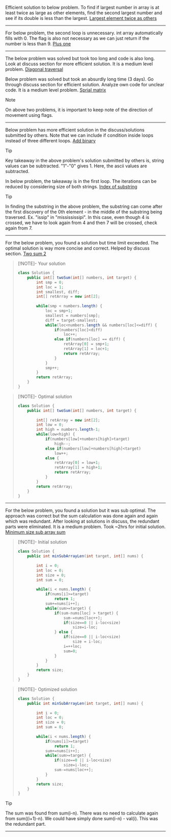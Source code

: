 
Efficient solution to below problem. To find if largest number in array is at least twice as large as other elements, find the second largest number and see if its double is less than the largest.
[Largest element twice as others](https://leetcode.com/explore/learn/card/array-and-string/201/introduction-to-array/1147/)

---
For below problem, the second loop is unnecessary. int array automatically fills with 0. The flag is also not necessary as we can just return if the number is less than 9.
[Plus one](https://leetcode.com/explore/learn/card/array-and-string/201/introduction-to-array/1148/)

---
The below problem was solved but took too long and code is also long. Look at discuss section for more efficient solution. It is a medium level problem.
[Diagonal traversal](https://leetcode.com/explore/learn/card/array-and-string/202/introduction-to-2d-array/1167/)

Below problem was solved but took an absurdly long time (3 days). Go through discuss section for efficient solution. Analyze own code for unclear code. It is a medium level problem.
[Sprial matrix](https://leetcode.com/explore/learn/card/array-and-string/202/introduction-to-2d-array/1168/)

>[!note]
>On above two problems, it is important to keep note of the direction of movement using flags.

---
Below problem has more efficient solution in the discuss/solutions submitted by others. Note that we can include if condition inside loops instead of three different loops.
[Add binary](https://leetcode.com/explore/learn/card/array-and-string/203/introduction-to-string/1160/)

>[!tip]
>Key takeaway in the above problem's solution submitted by others is, string values can be subtracted. "1"-"0" gives 1. Here, the ascii values are subtracted.

In below problem, the takeaway is in the first loop. The iterations can be reduced by considering size of both strings.
[Index of substring](https://leetcode.com/explore/learn/card/array-and-string/203/introduction-to-string/1161/)

>[!tip]
>In finding the substring in the above problem, the substring can come after the first discovery of the 0th element - in the middle of the substring being traversed. Ex. "issip" in "missississipi". In this case, even though 4 is crossed, we have to look again from 4 and then 7 will be crossed, check again from 7.

---
For the below problem, you found a solution but time limit exceeded. The optimal solution is way more concise and correct. Helped by discuss section.
[Two sum 2](https://leetcode.com/explore/learn/card/array-and-string/205/array-two-pointer-technique/1153/)

> [!NOTE]- Your solution
> ```java
> class Solution {
>     public int[] twoSum(int[] numbers, int target) {
>         int smp = 0;
>         int loc = 1;
>         int smallest, diff;
>         int[] retArray = new int[2];
>         
>         while(smp < numbers.length) {
>             loc = smp+1;
>             smallest = numbers[smp];
>             diff = target-smallest;
>             while(loc<numbers.length && numbers[loc]<=diff) {
>                 if(numbers[loc]<diff)
>                     loc++;
>                 else if(numbers[loc] == diff) {
>                     retArray[0] = smp+1;
>                     retArray[1] = loc+1;
>                     return retArray;
>                 }
>             }
>             smp++;
>         }
>         return retArray;
>     }
> }
> ```

> [!NOTE]- Optimal solution
> ```java
> class Solution {
>     public int[] twoSum(int[] numbers, int target) {
>         
>         int[] retArray = new int[2];
>         int low = 0;
>         int high = numbers.length-1;
>         while(low<high) {
>             if(numbers[low]+numbers[high]>target)
>                 high--;
>             else if(numbers[low]+numbers[high]<target)
>                 low++;
>             else {
>                 retArray[0] = low+1;
>                 retArray[1] = high+1;
>                 return retArray;
>             }
>         }
>         return retArray;
>     }
> }
> ```

---
For the below problem, you found a solution but it was sub optimal. The approach was correct  but the sum calculation was done again and again which was redundant. After looking at solutions in discuss, the redundant parts were eliminated. It is a medium problem. Took ~2hrs for initial solution.
[Minimum size sub array sum](https://leetcode.com/explore/learn/card/array-and-string/205/array-two-pointer-technique/1299/)

> [!NOTE]- Initial solution
> ```java
> class Solution {
>     public int minSubArrayLen(int target, int[] nums) {
>         
>         int i = 0;
>         int loc = 0;
>         int size = 0;
>         int sum = 0;
>         
>         while(i < nums.length) {
>             if(nums[i]>=target)
>                 return 1;
>             sum+=nums[i++];
>             while(sum>=target) {
>                 if(sum-nums[loc] > target) {
>                     sum-=nums[loc++];
>                     if(size==0 || i-loc<size)
>                         size=i-loc;
>                 } else {
>                     if(size==0 || i-loc<size)
>                         size = i-loc;
>                     i=++loc;
>                     sum=0;
>                 }
>             }
>         }
>         return size;
>     }
> }
> ```

> [!NOTE]- Optimized solution
> ```java
> class Solution {
>     public int minSubArrayLen(int target, int[] nums) {
>         
>         int i = 0;
>         int loc = 0;
>         int size = 0;
>         int sum = 0;
>         
>         while(i < nums.length) {
>             if(nums[i]>=target)
>                 return 1;
>             sum+=nums[i++];
>             while(sum>=target) {
>                 if(size==0 || i-loc<size)
>                     size=i-loc;
>                 sum-=nums[loc++];
>             }
>         }
>         return size;
>     }
> }
> ```

>[!tip]
>The sum was found from sum(i-n). There was no need to calculate again from sum((i+1)-n). We could have simply done sum(i-n) - val(i). This was the redundant part.

---
